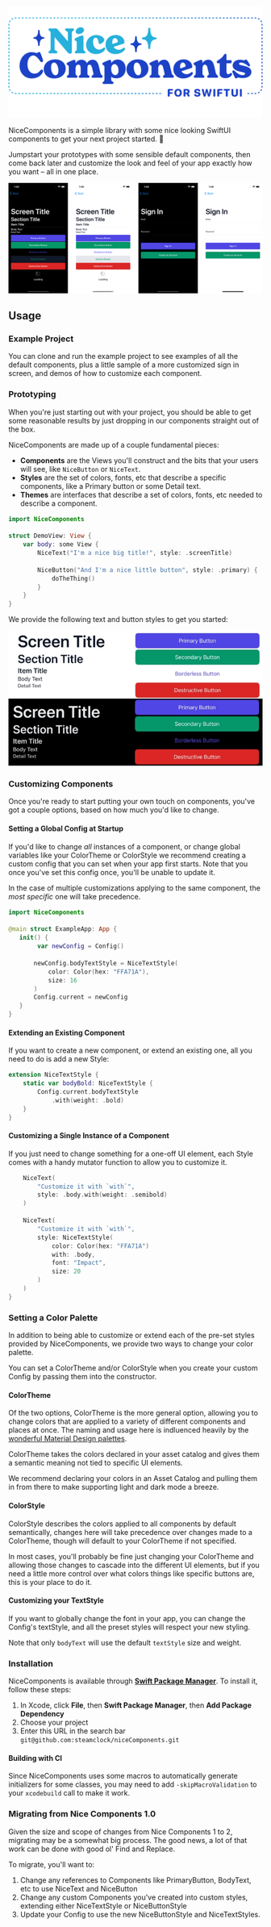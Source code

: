 ![NiceComponents](nice_components.png)

NiceComponents is a simple library with some nice looking SwiftUI components to get your next project started. 🚀

Jumpstart your prototypes with some sensible default components, then come back later and customize the look and feel of your app exactly how you want – all in one place.

![](preview.png)

## Usage

### Example Project

You can clone and run the example project to see examples of all the default components, plus a little sample of a more customized sign in screen, and demos of how to customize each component.

### Prototyping

When you're just starting out with your project, you should be able to get some reasonable results by just dropping in our components straight out of the box.

NiceComponents are made up of a couple fundamental pieces:
- **Components** are the Views you'll construct and the bits that your users will see, like `NiceButton` or `NiceText`.
- **Styles** are the set of colors, fonts, etc that describe a specific components, like a Primary button or some Detail text.
- **Themes** are interfaces that describe a set of colors, fonts, etc needed to describe a component.

```swift
import NiceComponents

struct DemoView: View {
    var body: some View {
        NiceText("I'm a nice big title!", style: .screenTitle)
        
        NiceButton("And I'm a nice little button", style: .primary) {
            doTheThing()
        }
    }
}
```

We provide the following text and button styles to get you started:

![](textAndButtonStyles.jpg)

### Customizing Components

Once you're ready to start putting your own touch on components, you've got a couple options, based on how much you'd like to change.

#### Setting a Global Config at Startup

If you'd like to change _all_ instances of a component, or change global variables like your ColorTheme or ColorStyle we recommend creating a custom config that you can set when your app first starts. Note that you once you've set this config once, you'll be unable to update it.

In the case of multiple customizations applying to the same component, the _most specific_ one will take precedence.

```swift
import NiceComponents

@main struct ExampleApp: App {
   init() {
        var newConfig = Config()
       
       newConfig.bodyTextStyle = NiceTextStyle(
           color: Color(hex: "FFA71A"),
           size: 16
       )
       Config.current = newConfig
   }
}
```

#### Extending an Existing Component

If you want to create a new component, or extend an existing one, all you need to do is add a new Style:

```swift
extension NiceTextStyle {
    static var bodyBold: NiceTextStyle {
        Config.current.bodyTextStyle
            .with(weight: .bold)
    }
}

```

#### Customizing a Single Instance of a Component

If you just need to change something for a one-off UI element, each Style comes with a handy mutator function to allow you to customize it.

```swift
    NiceText(
        "Customize it with `with`", 
        style: .body.with(weight: .semibold)
    )

    NiceText(
        "Customize it with `with`", 
        style: NiceTextStyle(
            color: Color(hex: "FFA71A")
            with: .body,
            font: "Impact",
            size: 20
        )
    )
}

```

### Setting a Color Palette

In addition to being able to customize or extend each of the pre-set styles provided by NiceComponents, we provide two ways to change your color palette.

You can set a ColorTheme and/or ColorStyle when you create your custom Config by passing them into the constructor.


#### ColorTheme

Of the two options, ColorTheme is the more general option, allowing you to change colors that are applied to a variety of different components and places at once. The naming and usage here is indluenced heavily by the [wonderful Material Design palettes](https://m2.material.io/design/color/the-color-system.html).

ColorTheme takes the colors declared in your asset catalog and gives them a semantic meaning not tied to specific UI elements. 

We recommend declaring your colors in an Asset Catalog and pulling them in from there to make supporting light and dark mode a breeze. 

#### ColorStyle

ColorStyle describes the colors applied to all components by default semantically, changes here will take precedence over changes made to a ColorTheme, though will default to your ColorTheme if not specified.

In most cases, you'll probably be fine just changing your ColorTheme and allowing those changes to cascade into the different UI elements, but if you need a little more control over what colors things like specific buttons are, this is your place to do it.

#### Customizing your TextStyle

If you want to globally change the font in your app, you can change the Config's textStyle, and all the preset styles will respect your new styling.

Note that only `bodyText` will use the default `textStyle` size and weight.


### Installation

NiceComponents is available through **[Swift Package Manager](https://swift.org/package-manager/)**. To install it, follow these steps:

1. In Xcode, click **File**, then **Swift Package Manager**, then **Add Package Dependency**
2. Choose your project
3. Enter this URL in the search bar `git@github.com:steamclock/niceComponents.git`

#### Building with CI

Since NiceComponents uses some macros to automatically generate initializers for some classes, you may need to add `-skipMacroValidation` to your `xcodebuild` call to make it work.

### Migrating from Nice Components 1.0

Given the size and scope of changes from Nice Components 1 to 2, migrating may be a somewhat big process. The good news, a lot of that work can be done with good ol' Find and Replace.

To migrate, you'll want to:
1. Change any references to Components like PrimaryButton, BodyText, etc to use NiceText and NiceButton
2. Change any custom Components you've created into custom styles, extending either NiceTextStyle or NiceButtonStyle
3. Update your Config to use the new NiceButtonStyle and NiceTextStyles.

